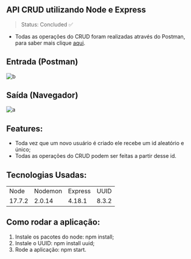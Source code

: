 ## API CRUD utilizando Node e Express 
> Status: Concluded ✅

* Todas as operações do CRUD foram realizadas através do Postman, para saber mais clique <a href="https://www.postman.com/">aqui</a>.

## Entrada (Postman)
![b](https://user-images.githubusercontent.com/85954641/173940851-48f06d8d-8181-46b4-b5c0-9cd46398f94e.PNG)
## Saída (Navegador)
![a](https://user-images.githubusercontent.com/85954641/173940965-677e3bd0-67c0-4eae-8b52-d9b03a208984.PNG)


## Features:

- Toda vez que um novo usuário é criado ele recebe um id aleatório e único;
- Todas as operações do CRUD podem ser feitas a partir desse id.

## Tecnologias Usadas:

<table>
  <tr>
    <td>Node</td>
    <td>Nodemon</td>
    <td>Express</td>
    <td>UUID</td>
  </tr>
  <tr>
    <td>17.7.2</td>
    <td>2.0.14</td>
    <td>4.18.1</td>
    <td>8.3.2</td>
  </tr>
</table>

## Como rodar a aplicação:

1) Instale os pacotes do node: npm install;
2) Instale o UUID: npm install uuid;
3) Rode a aplicação: npm start.

